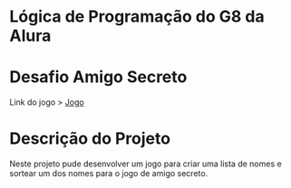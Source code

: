 # Lógica de Programação do G8 da Alura

# Desafio Amigo Secreto

Link do jogo > [Jogo](https://desafio-amigo-secreto.vercel.app) 

# Descrição do Projeto 

Neste projeto pude desenvolver um jogo para criar uma lista de nomes e sortear um dos nomes para o jogo de amigo secreto.
